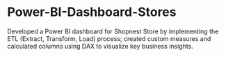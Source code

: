 # Power-BI-Dashboard-Stores
Developed a Power BI dashboard for Shopnest Store by implementing the ETL (Extract, Transform, Load) process; created custom measures and calculated columns using DAX to visualize key business insights.
